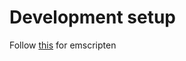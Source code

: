 # Development setup

Follow [this](http://kripken.github.io/emscripten-site/docs/getting_started/downloads.html#sdk-download-and-install) for emscripten


